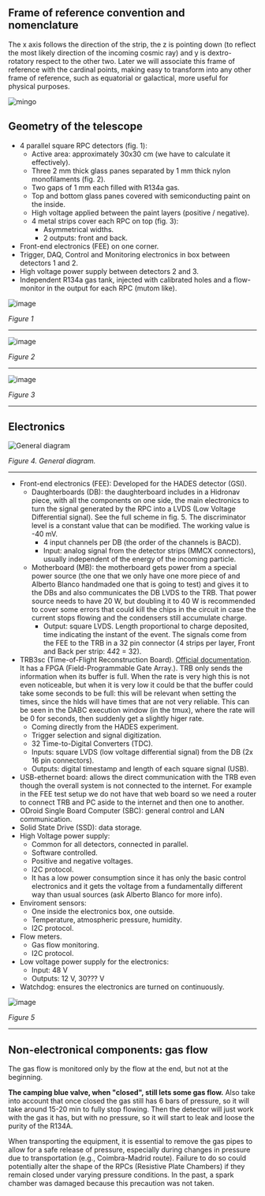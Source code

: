 ## Frame of reference convention and nomenclature

The x axis follows the direction of the strip, the z is pointing down (to reflect the most likely direction of the incoming cosmic ray) and y is dextro-rotatory respect to the other two. Later we will associate this frame of reference with the cardinal points, making easy to transform into any other frame of reference, such as equatorial or galactical, more useful for physical purposes.

![mingo](https://github.com/cayesoneira/miniTRASGO-documentation/assets/21690353/f9801f0b-73a7-4bb7-98f7-d1948eaadc27)

## Geometry of the telescope

- 4 parallel square RPC detectors (fig. 1):
    - Active area: approximately 30x30 cm (we have to calculate it effectively).
    - Three 2 mm thick glass panes separated by 1 mm thick nylon monofilaments (fig. 2).
    - Two gaps of 1 mm each filled with R134a gas.
    - Top and bottom glass panes covered with semiconducting paint on the inside.
    - High voltage applied between the paint layers (positive / negative).
    - 4 metal strips cover each RPC on top (fig. 3):
        - Asymmetrical widths.
        - 2 outputs: front and back.
- Front-end electronics (FEE) on one corner.
- Trigger, DAQ, Control and Monitoring electronics in box between detectors 1 and 2.
- High voltage power supply between detectors 2 and 3.
- Independent R134a gas tank, injected with calibrated holes and a flow-monitor in the output for each RPC (mutom like).

![image](https://github.com/cayesoneira/miniTRASGO/assets/21690353/0b2716cf-5745-44cd-9137-250d9f6d70d8)

_Figure 1_

---

![image](https://github.com/cayesoneira/miniTRASGO/assets/93153458/3c83d2de-22cb-4d7d-b89d-8f52a7710ed9)

_Figure 2_

---

![image](https://github.com/cayesoneira/miniTRASGO/assets/93153458/8e34e594-e490-4610-9654-66b07d65f65d)

_Figure 3_

---

## Electronics
![General diagram](https://github.com/cayesoneira/miniTRASGO/assets/21690353/86c4fdca-18d2-4233-8ca4-95511cd59bbe)

_Figure 4. General diagram._

---

- Front-end electronics (FEE): Developed for the HADES detector (GSI).
    - Daughterboards (DB): the daughterboard includes in a Hidronav piece, with all the components on one side, the main electronics to turn the signal generated by the RPC into a LVDS (Low Voltage Differential signal). See the full scheme in fig. 5. The discriminator level is a constant value that can be modified. The working value is -40 mV.
        - 4 input channels per DB (the order of the channels is BACD).
        - Input: analog signal from the detector strips (MMCX connectors), usually independent of the energy of the incoming particle.
    - Motherboard (MB): the motherboard gets power from a special power source (the one that we only have one more piece of and Alberto Blanco handmaded one that is going to test) and gives it to the DBs and also communicates the DB LVDS to the TRB. That power source needs to have 20 W, but doubling it to 40 W is recommended to cover some errors that could kill the chips in the circuit in case the current stops flowing and the condensers still accumulate charge.
        - Output: square LVDS. Length proportional to charge deposited, time indicating the instant of the event. The signals come from the FEE to the TRB in a 32 pin connector (4 strips per layer, Front and Back per strip: 4*4*2 = 32).
- TRB3sc (Time-of-Flight Reconstruction Board). [Official documentation](http://jspc29.x-matter.uni-frankfurt.de/docu/trb3docu.pdf). It has a FPGA (Field-Programmable Gate Array.). TRB only sends the information when its buffer is full. When the rate is very high this is not even noticeable, but when it is very low it could be that the buffer could take some seconds to be full: this will be relevant when setting the times, since the hlds will have times that are not very reliable. This can be seen in the DABC execution window (in the tmux), where the rate will be 0 for seconds, then suddenly get a slightly higer rate.
    - Coming directly from the HADES experiment.
    - Trigger selection and signal digitization.
    - 32 Time-to-Digital Converters (TDC).
    - Inputs: square LVDS (low voltage differential signal) from the DB (2x 16 pin connectors).
    - Outputs: digital timestamp and length of each square signal (USB).
- USB-ethernet board: allows the direct communication with the TRB even though the overall system is not connected to the internet. For example in the FEE test setup we do not have that web board so we need a router to connect TRB and PC aside to the internet and then one to another.
- ODroid Single Board Computer (SBC): general control and LAN communication.
- Solid State Drive (SSD): data storage.
- High Voltage power supply:
    - Common for all detectors, connected in parallel.
    - Software controlled.
    - Positive and negative voltages.
    - I2C protocol.
    - It has a low power consumption since it has only the basic control electronics and it gets the voltage from a fundamentally different way than usual sources (ask Alberto Blanco for more info).
- Enviroment sensors:
    - One inside the electronics box, one outside.
    - Temperature, atmospheric pressure, humidity.
    - I2C protocol.
- Flow meters.
    - Gas flow monitoring.
    - I2C protocol.
- Low voltage power supply for the electronics:
    - Input: 48 V
    - Outputs: 12 V, 30??? V
- Watchdog: ensures the electronics are turned on continuously.

![image](https://github.com/cayesoneira/miniTRASGO/assets/93153458/95f912cf-b274-4cfb-8519-419436ef5dd8)

_Figure 5_

---

## Non-electronical components: gas flow
The gas flow is monitored only by the flow at the end, but not at the beginning.

**The camping blue valve, when "closed", still lets some gas flow.** Also take into account that once closed the gas still has 6 bars of pressure, so it will take around 15-20 min to fully stop flowing. Then the detector will just work with the gas it has, but with no pressure, so it will start to leak and loose the purity of the R134A.

When transporting the equipment, it is essential to remove the gas pipes to allow for a safe release of pressure, especially during changes in pressure due to transportation (e.g., Coimbra-Madrid route). Failure to do so could potentially alter the shape of the RPCs (Resistive Plate Chambers) if they remain closed under varying pressure conditions. In the past, a spark chamber was damaged because this precaution was not taken.
